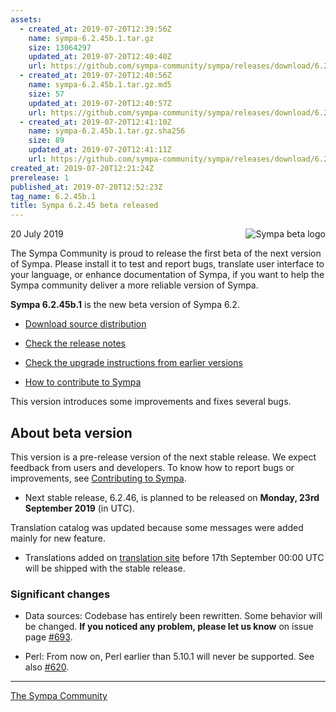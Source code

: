 ```yaml
---
assets:
  - created_at: 2019-07-20T12:39:56Z
    name: sympa-6.2.45b.1.tar.gz
    size: 13064297
    updated_at: 2019-07-20T12:40:40Z
    url: https://github.com/sympa-community/sympa/releases/download/6.2.45b.1/sympa-6.2.45b.1.tar.gz
  - created_at: 2019-07-20T12:40:56Z
    name: sympa-6.2.45b.1.tar.gz.md5
    size: 57
    updated_at: 2019-07-20T12:40:57Z
    url: https://github.com/sympa-community/sympa/releases/download/6.2.45b.1/sympa-6.2.45b.1.tar.gz.md5
  - created_at: 2019-07-20T12:41:10Z
    name: sympa-6.2.45b.1.tar.gz.sha256
    size: 89
    updated_at: 2019-07-20T12:41:11Z
    url: https://github.com/sympa-community/sympa/releases/download/6.2.45b.1/sympa-6.2.45b.1.tar.gz.sha256
created_at: 2019-07-20T12:21:24Z
prerelease: 1
published_at: 2019-07-20T12:52:23Z
tag_name: 6.2.45b.1
title: Sympa 6.2.45 beta released
---
```


<img align="right" src="https://www.sympa.org/_media/logos/old/sympa_beta.png" title="Sympa beta logo"/> 20 July 2019

The Sympa Community is proud to release the first beta of the next version of Sympa. Please install it to test and report bugs, translate user interface to your language, or enhance documentation of Sympa, if you want to help the Sympa community deliver a more reliable version of Sympa.

**Sympa 6.2.45b.1** is the new beta version of Sympa 6.2.

  - [Download source distribution](https://github.com/sympa-community/sympa/releases/download/6.2.45b.1/sympa-6.2.45b.1.tar.gz)

  - [Check the release notes](https://github.com/sympa-community/sympa/blob/6.2.45b.1/NEWS.md)

  - [Check the upgrade instructions from earlier versions](https://sympa-community.github.io/manual/upgrade/notes.html)

  - [How to contribute to Sympa](https://github.com/sympa-community/sympa/blob/6.2.45b.1/CONTRIBUTING.md)

This version introduces some improvements and fixes several bugs.

About beta version
---------------------  

This version is a pre-release version of the next stable release.  We expect feedback from users and developers.  To know how to report bugs or improvements, see [Contributing to Sympa](https://github.com/sympa-community/sympa/blob/6.2.45b.1/CONTRIBUTING.md).

  - Next stable release, 6.2.46, is planned to be released on **Monday, 23rd September 2019** (in UTC).

Translation catalog was updated because some messages were added mainly for new feature.

  - Translations added on [translation site](https://translate.sympa.org/) before 17th September 00:00 UTC will be shipped with the stable release.

### Significant changes

  * Data sources: Codebase has entirely been rewritten. Some behavior will be changed.  **If you noticed any problem, please let us know** on issue page [\#693](https://github.com/sympa-community/sympa/issues/693).

  * Perl: From now on, Perl earlier than 5.10.1 will never be supported.  See also [\#620](https://github.com/sympa-community/sympa/issues/620).

----
[The Sympa Community](https://github.com/sympa-community)

